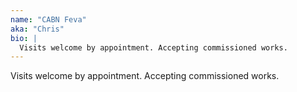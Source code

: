 ```yaml
---
name: "CABN Feva"
aka: "Chris"
bio: |
  Visits welcome by appointment. Accepting commissioned works.
---
```

Visits welcome by appointment. Accepting commissioned works.
